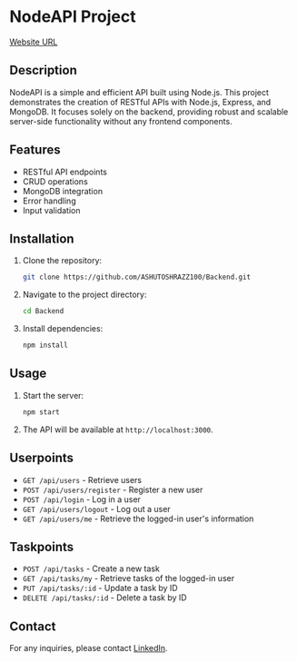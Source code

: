 # NodeAPI Project
[Website URL](https://backend-i0y4.onrender.com)
## Description
NodeAPI is a simple and efficient API built using Node.js. This project demonstrates the creation of RESTful APIs with Node.js, Express, and MongoDB. It focuses solely on the backend, providing robust and scalable server-side functionality without any frontend components.

## Features
- RESTful API endpoints
- CRUD operations
- MongoDB integration
- Error handling
- Input validation

## Installation
1. Clone the repository:
    ```bash
    git clone https://github.com/ASHUTOSHRAZZ100/Backend.git
    ```
2. Navigate to the project directory:
    ```bash
    cd Backend
    ```
3. Install dependencies:
    ```bash
    npm install
    ```

## Usage
1. Start the server:
    ```bash
    npm start
    ```
2. The API will be available at `http://localhost:3000`.

## Userpoints
- `GET /api/users` - Retrieve users
- `POST /api/users/register` - Register a new user
- `POST /api/login` - Log in a user
- `GET /api/users/logout` - Log out a user
- `GET /api/users/me` - Retrieve the logged-in user's information

## Taskpoints
- `POST /api/tasks` - Create a new task
- `GET /api/tasks/my` - Retrieve tasks of the logged-in user
- `PUT /api/tasks/:id` - Update a task by ID
- `DELETE /api/tasks/:id` - Delete a task by ID
## Contact
For any inquiries, please contact [LinkedIn](https://www.linkedin.com/in/ashutoshraj100).
